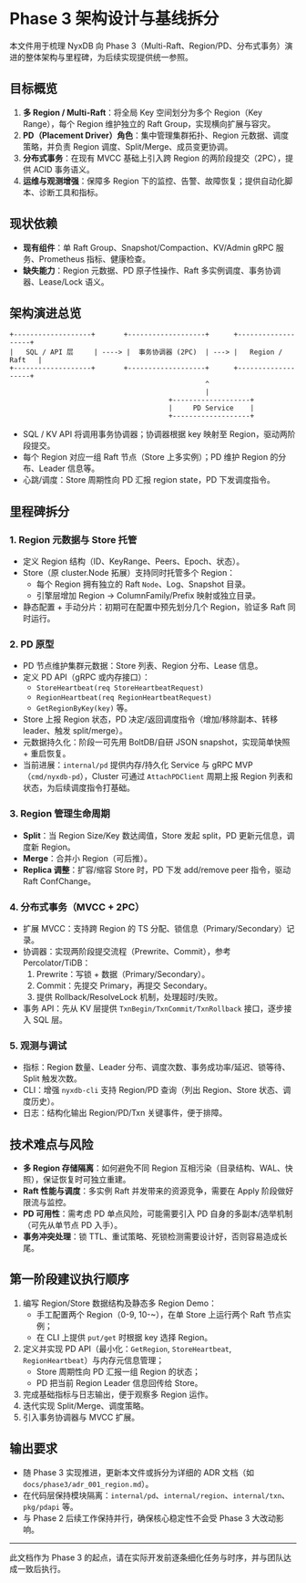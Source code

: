 # Phase 3 架构设计与基线拆分

本文件用于梳理 NyxDB 向 Phase 3（Multi-Raft、Region/PD、分布式事务）演进的整体架构与里程碑，为后续实现提供统一参照。

## 目标概览

1. **多 Region / Multi-Raft**：将全局 Key 空间划分为多个 Region（Key Range），每个 Region 维护独立的 Raft Group，实现横向扩展与容灾。
2. **PD（Placement Driver）角色**：集中管理集群拓扑、Region 元数据、调度策略，并负责 Region 调度、Split/Merge、成员变更协调。
3. **分布式事务**：在现有 MVCC 基础上引入跨 Region 的两阶段提交（2PC），提供 ACID 事务语义。
4. **运维与观测增强**：保障多 Region 下的监控、告警、故障恢复；提供自动化脚本、诊断工具和指标。

## 现状依赖

- **现有组件**：单 Raft Group、Snapshot/Compaction、KV/Admin gRPC 服务、Prometheus 指标、健康检查。
- **缺失能力**：Region 元数据、PD 原子性操作、Raft 多实例调度、事务协调器、Lease/Lock 语义。

## 架构演进总览

```
+-------------------+       +-------------------+      +-------------------+
|   SQL / API 层     | ----> |  事务协调器 (2PC)  | ---> |   Region / Raft   |
+-------------------+       +-------------------+      +-------------------+
                                                ^
                                                |
                                       +-------------------+
                                       |     PD Service    |
                                       +-------------------+
```

- SQL / KV API 将调用事务协调器；协调器根据 key 映射至 Region，驱动两阶段提交。
- 每个 Region 对应一组 Raft 节点（Store 上多实例）；PD 维护 Region 的分布、Leader 信息等。
- 心跳/调度：Store 周期性向 PD 汇报 region state，PD 下发调度指令。

## 里程碑拆分

### 1. Region 元数据与 Store 托管
- 定义 Region 结构（ID、KeyRange、Peers、Epoch、状态）。
- Store（原 cluster.Node 拓展）支持同时托管多个 Region：
  - 每个 Region 拥有独立的 Raft `Node`、Log、Snapshot 目录。
  - 引擎层增加 Region → ColumnFamily/Prefix 映射或独立目录。
- 静态配置 + 手动分片：初期可在配置中预先划分几个 Region，验证多 Raft 同时运行。

### 2. PD 原型
- PD 节点维护集群元数据：Store 列表、Region 分布、Lease 信息。
- 定义 PD API（gRPC 或内存接口）：
  - `StoreHeartbeat(req StoreHeartbeatRequest)`
  - `RegionHeartbeat(req RegionHeartbeatRequest)`
  - `GetRegionByKey(key)` 等。
- Store 上报 Region 状态，PD 决定/返回调度指令（增加/移除副本、转移 leader、触发 split/merge）。
- 元数据持久化：阶段一可先用 BoltDB/自研 JSON snapshot，实现简单快照 + 重启恢复。
- 当前进展：`internal/pd` 提供内存/持久化 Service 与 gRPC MVP（`cmd/nyxdb-pd`），Cluster 可通过 `AttachPDClient` 周期上报 Region 列表和状态，为后续调度指令打基础。

### 3. Region 管理生命周期
- **Split**：当 Region Size/Key 数达阈值，Store 发起 split，PD 更新元信息，调度新 Region。
- **Merge**：合并小 Region（可后推）。
- **Replica 调整**：扩容/缩容 Store 时，PD 下发 add/remove peer 指令，驱动 Raft ConfChange。

### 4. 分布式事务（MVCC + 2PC）
- 扩展 MVCC：支持跨 Region 的 TS 分配、锁信息（Primary/Secondary）记录。
- 协调器：实现两阶段提交流程（Prewrite、Commit），参考 Percolator/TiDB：
  1. Prewrite：写锁 + 数据（Primary/Secondary）。
  2. Commit：先提交 Primary，再提交 Secondary。
  3. 提供 Rollback/ResolveLock 机制，处理超时/失败。
- 事务 API：先从 KV 层提供 `TxnBegin/TxnCommit/TxnRollback` 接口，逐步接入 SQL 层。

### 5. 观测与调试
- 指标：Region 数量、Leader 分布、调度次数、事务成功率/延迟、锁等待、Split 触发次数。
- CLI：增强 `nyxdb-cli` 支持 Region/PD 查询（列出 Region、Store 状态、调度历史）。
- 日志：结构化输出 Region/PD/Txn 关键事件，便于排障。

## 技术难点与风险
- **多 Region 存储隔离**：如何避免不同 Region 互相污染（目录结构、WAL、快照），保证恢复时可独立重建。
- **Raft 性能与调度**：多实例 Raft 并发带来的资源竞争，需要在 Apply 阶段做好限流与监控。
- **PD 可用性**：需考虑 PD 单点风险，可能需要引入 PD 自身的多副本/选举机制（可先从单节点 PD 入手）。
- **事务冲突处理**：锁 TTL、重试策略、死锁检测需要设计好，否则容易造成长尾。

## 第一阶段建议执行顺序
1. 编写 Region/Store 数据结构及静态多 Region Demo：
   - 手工配置两个 Region（0-9, 10-~），在单 Store 上运行两个 Raft 节点实例；
   - 在 CLI 上提供 `put/get` 时根据 key 选择 Region。
2. 定义并实现 PD API（最小化：`GetRegion`, `StoreHeartbeat`, `RegionHeartbeat`）与内存元信息管理；
   - Store 周期性向 PD 汇报一组 Region 的状态；
   - PD 把当前 Region Leader 信息回传给 Store。
3. 完成基础指标与日志输出，便于观察多 Region 运作。
4. 迭代实现 Split/Merge、调度策略。
5. 引入事务协调器与 MVCC 扩展。

## 输出要求
- 随 Phase 3 实现推进，更新本文件或拆分为详细的 ADR 文档（如 `docs/phase3/adr_001_region.md`）。
- 在代码层保持模块隔离：`internal/pd`、`internal/region`、`internal/txn`、`pkg/pdapi` 等。
- 与 Phase 2 后续工作保持并行，确保核心稳定性不会受 Phase 3 大改动影响。

---

此文档作为 Phase 3 的起点，请在实际开发前逐条细化任务与时序，并与团队达成一致后执行。

